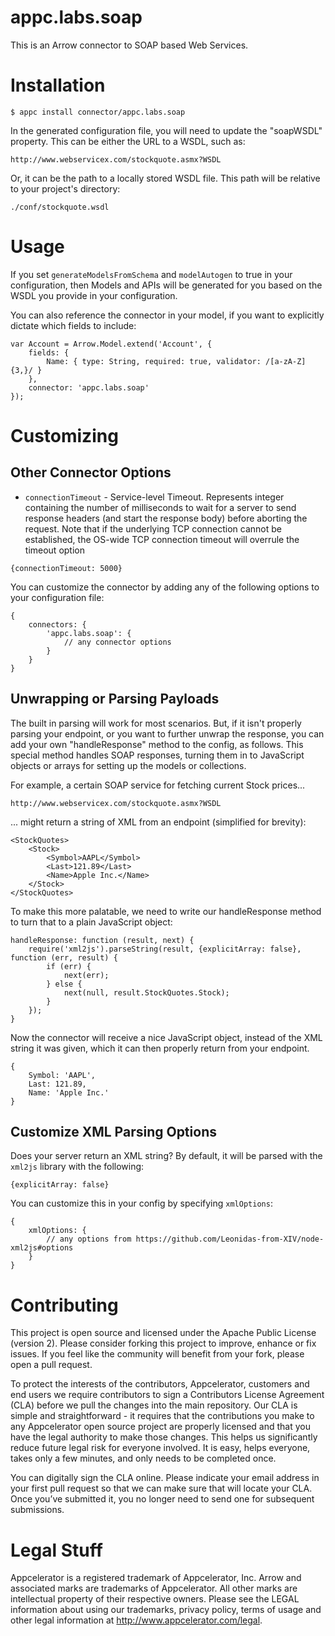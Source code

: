 # appc.labs.soap

This is an Arrow connector to SOAP based Web Services.

# Installation

~~~
$ appc install connector/appc.labs.soap
~~~

In the generated configuration file, you will need to update the "soapWSDL" property. This can be either the URL to a
WSDL, such as:

~~~
http://www.webservicex.com/stockquote.asmx?WSDL
~~~

Or, it can be the path to a locally stored WSDL file. This path will be relative to your project's directory:

~~~
./conf/stockquote.wsdl
~~~

# Usage

If you set `generateModelsFromSchema` and `modelAutogen` to true in your configuration, then Models and APIs will be
generated for you based on the WSDL you provide in your configuration.

You can also reference the connector in your model, if you want to explicitly dictate which fields to include:

~~~
var Account = Arrow.Model.extend('Account', {
    fields: {
        Name: { type: String, required: true, validator: /[a-zA-Z]{3,}/ }
    },
    connector: 'appc.labs.soap'
});
~~~

# Customizing

## Other Connector Options

- `connectionTimeout` - Service-level Timeout. Represents integer containing the number of milliseconds to wait for a server to send response headers (and start the response body) before aborting the request. Note that if the underlying TCP connection cannot be established, the OS-wide TCP connection timeout will overrule the timeout option

~~~
{connectionTimeout: 5000}
~~~

You can customize the connector by adding any of the following options to your configuration file:

~~~
{
	connectors: {
		'appc.labs.soap': {
			// any connector options
		}
	}
}
~~~

## Unwrapping or Parsing Payloads

The built in parsing will work for most scenarios. But, if it isn't properly parsing your endpoint, or you want to
further unwrap the response, you can add your own "handleResponse" method to the config, as follows. This special method
handles SOAP responses, turning them in to JavaScript objects or arrays for setting up the models or collections.

For example, a certain SOAP service for fetching current Stock prices...

~~~
http://www.webservicex.com/stockquote.asmx?WSDL
~~~

... might return a string of XML from an endpoint (simplified for brevity):

~~~
<StockQuotes>
	<Stock>
		<Symbol>AAPL</Symbol>
		<Last>121.89</Last>
		<Name>Apple Inc.</Name>
	</Stock>
</StockQuotes>
~~~

To make this more palatable, we need to write our handleResponse method to turn that to a plain JavaScript object:

~~~
handleResponse: function (result, next) {
	require('xml2js').parseString(result, {explicitArray: false}, function (err, result) {
		if (err) {
			next(err);
		} else {
			next(null, result.StockQuotes.Stock);
		}
	});
}
~~~

Now the connector will receive a nice JavaScript object, instead of the XML string it was given, which it can then
properly return from your endpoint.

~~~
{
	Symbol: 'AAPL',
	Last: 121.89,
	Name: 'Apple Inc.'
}
~~~

## Customize XML Parsing Options

Does your server return an XML string? By default, it will be parsed with the `xml2js` library with the following:

~~~
{explicitArray: false}
~~~

You can customize this in your config by specifying `xmlOptions`:

~~~
{
	xmlOptions: {
		// any options from https://github.com/Leonidas-from-XIV/node-xml2js#options
	}
}
~~~

# Contributing

This project is open source and licensed under the Apache Public License (version 2). Please consider forking this project to improve, enhance or fix issues. If you feel like the community will benefit from your fork, please open a pull request.

To protect the interests of the contributors, Appcelerator, customers and end users we require contributors to sign a Contributors License Agreement (CLA) before we pull the changes into the main repository. Our CLA is simple and straightforward - it requires that the contributions you make to any Appcelerator open source project are properly licensed and that you have the legal authority to make those changes. This helps us significantly reduce future legal risk for everyone involved. It is easy, helps everyone, takes only a few minutes, and only needs to be completed once.

You can digitally sign the CLA online. Please indicate your email address in your first pull request so that we can make sure that will locate your CLA. Once you’ve submitted it, you no longer need to send one for subsequent submissions.

# Legal Stuff

Appcelerator is a registered trademark of Appcelerator, Inc. Arrow and associated marks are trademarks of Appcelerator. All other marks are intellectual property of their respective owners. Please see the LEGAL information about using our trademarks, privacy policy, terms of usage and other legal information at http://www.appcelerator.com/legal.

